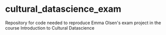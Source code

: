 # cultural_datascience_exam
Repository for code needed to reproduce Emma Olsen's exam project in the course Introduction to Cultural Datascience
